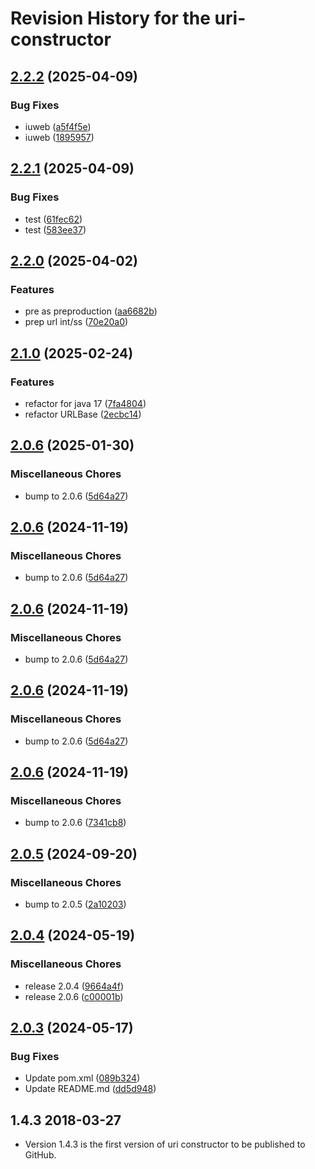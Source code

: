 # Revision History for the uri-constructor

## [2.2.2](https://github.com/dvsa/vol-uri-constructor/compare/v2.2.1...v2.2.2) (2025-04-09)


### Bug Fixes

* iuweb ([a5f4f5e](https://github.com/dvsa/vol-uri-constructor/commit/a5f4f5e27b61331b561475960945bff1743cb711))
* iuweb ([1895957](https://github.com/dvsa/vol-uri-constructor/commit/189595722fc757a4194970eb8cc99b99f64aa4d1))

## [2.2.1](https://github.com/dvsa/vol-uri-constructor/compare/v2.2.0...v2.2.1) (2025-04-09)


### Bug Fixes

* test ([61fec62](https://github.com/dvsa/vol-uri-constructor/commit/61fec62a8af31ef1bcd04b97c7456d9713542c6e))
* test ([583ee37](https://github.com/dvsa/vol-uri-constructor/commit/583ee37846285138cbb7c83e9e85f1d06dd57108))

## [2.2.0](https://github.com/dvsa/vol-uri-constructor/compare/v2.1.0...v2.2.0) (2025-04-02)


### Features

* pre as preproduction ([aa6682b](https://github.com/dvsa/vol-uri-constructor/commit/aa6682bbda2d3467acfac539ad285556ee96538c))
* prep url int/ss ([70e20a0](https://github.com/dvsa/vol-uri-constructor/commit/70e20a0dbb17c660c25a5fe990211d89ed9f18b9))

## [2.1.0](https://github.com/dvsa/vol-uri-constructor/compare/v2.0.7...v2.1.0) (2025-02-24)


### Features

* refactor for java 17 ([7fa4804](https://github.com/dvsa/vol-uri-constructor/commit/7fa48044233f529a17e96cba1c150e4f06f52370))
* refactor URLBase ([2ecbc14](https://github.com/dvsa/vol-uri-constructor/commit/2ecbc14707663d5033670f980002975e154e701e))

## [2.0.6](https://github.com/dvsa/vol-uri-constructor/compare/v2.0.6...v2.0.6) (2025-01-30)


### Miscellaneous Chores

* bump to 2.0.6 ([5d64a27](https://github.com/dvsa/vol-uri-constructor/commit/5d64a279f5d03ac44df319241c60045f61409fb2))

## [2.0.6](https://github.com/dvsa/vol-uri-constructor/compare/v2.0.6...v2.0.6) (2024-11-19)


### Miscellaneous Chores

* bump to 2.0.6 ([5d64a27](https://github.com/dvsa/vol-uri-constructor/commit/5d64a279f5d03ac44df319241c60045f61409fb2))

## [2.0.6](https://github.com/dvsa/vol-uri-constructor/compare/v2.0.6...v2.0.6) (2024-11-19)


### Miscellaneous Chores

* bump to 2.0.6 ([5d64a27](https://github.com/dvsa/vol-uri-constructor/commit/5d64a279f5d03ac44df319241c60045f61409fb2))

## [2.0.6](https://github.com/dvsa/vol-uri-constructor/compare/v2.0.6...v2.0.6) (2024-11-19)


### Miscellaneous Chores

* bump to 2.0.6 ([5d64a27](https://github.com/dvsa/vol-uri-constructor/commit/5d64a279f5d03ac44df319241c60045f61409fb2))

## [2.0.6](https://github.com/dvsa/vol-uri-constructor/compare/v2.0.5...v2.0.6) (2024-11-19)


### Miscellaneous Chores

* bump to 2.0.6 ([7341cb8](https://github.com/dvsa/vol-uri-constructor/commit/7341cb8fd38545d468f8cc289496de275165e495))

## [2.0.5](https://github.com/dvsa/vol-uri-constructor/compare/v2.0.4...v2.0.5) (2024-09-20)


### Miscellaneous Chores

* bump to 2.0.5 ([2a10203](https://github.com/dvsa/vol-uri-constructor/commit/2a10203e94d03567bf587cf126c9904b2d7d105f))

## [2.0.4](https://github.com/dvsa/vol-uri-constructor/compare/v2.0.3...v2.0.4) (2024-05-19)


### Miscellaneous Chores

* release 2.0.4 ([9664a4f](https://github.com/dvsa/vol-uri-constructor/commit/9664a4fd311016adef968dec415fb0b880a7936e))
* release 2.0.6 ([c00001b](https://github.com/dvsa/vol-uri-constructor/commit/c00001b784f93e8e76efa39992b86e00d4f7435f))

## [2.0.3](https://github.com/dvsa/vol-uri-constructor/compare/2.0.2...v2.0.3) (2024-05-17)


### Bug Fixes

* Update pom.xml ([089b324](https://github.com/dvsa/vol-uri-constructor/commit/089b32490756742e000207748da5d995cb02d464))
* Update README.md ([dd5d948](https://github.com/dvsa/vol-uri-constructor/commit/dd5d948d636d5cc4cf7c3d35694e528000008a3b))

## 1.4.3 2018-03-27
* Version 1.4.3 is the first version of uri constructor to be published to GitHub.
